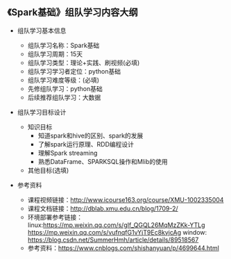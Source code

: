 ## 《Spark基础》组队学习内容大纲
 * 组队学习基本信息
    * 组队学习名称：Spark基础
    * 组队学习周期：15天
    * 组队学习类型：理论+实践、刷视频(必填)
    * 组队学习学习者定位：python基础
    * 组队学习难度等级：(必填)
    * 先修组队学习：python基础
    * 后续推荐组队学习：大数据
* 组队学习目标设计
    * 知识目标
        * 知道spark和hive的区别、spark的发展
        * 了解spark运行原理、RDD编程设计
        * 理解Spark streaming
        * 熟悉DataFrame、SPARKSQL操作和Mlib的使用
    * 其他目标(选填)


* 参考资料
    * 课程视频链接：http://www.icourse163.org/course/XMU-1002335004
    * 课程文档链接：http://dblab.xmu.edu.cn/blog/1709-2/ 
    * 环境部署参考链接：
      linux:https://mp.weixin.qq.com/s/gIf_QGQL26MqMzZKk-YTLg
            https://mp.weixin.qq.com/s/vufnqfG1vYjT9Ec8kvjcAg
      window: https://blog.csdn.net/SummerHmh/article/details/89518567
    * 参考资料：https://www.cnblogs.com/shishanyuan/p/4699644.html


    

